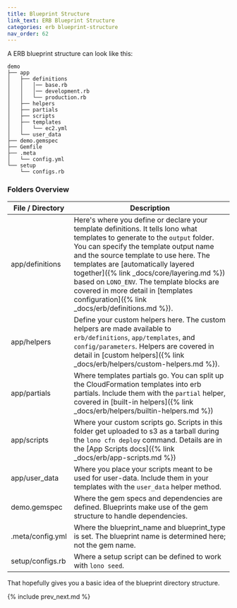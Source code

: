 ```yaml
---
title: Blueprint Structure
link_text: ERB Blueprint Structure
categories: erb blueprint-structure
nav_order: 62
---
```


A ERB blueprint structure can look like this:

    demo
    ├── app
    │   ├── definitions
    │   │   │── base.rb
    │   │   │── development.rb
    │   │   └── production.rb
    │   ├── helpers
    │   ├── partials
    │   ├── scripts
    │   ├── templates
    │   │   └── ec2.yml
    │   └── user_data
    ├── demo.gemspec
    ├── Gemfile
    ├── .meta
    │   └── config.yml
    └── setup
        └── configs.rb

### Folders Overview

File / Directory  | Description
------------- | -------------
app/definitions | Here's where you define or declare your template definitions. It tells lono what templates to generate to the `output` folder.  You can specify the template output name and the source template to use here. The templates are [automatically layered together]({% link _docs/core/layering.md %}) based on `LONO_ENV`.  The template blocks are covered in more detail in [templates configuration]({% link _docs/erb/definitions.md %}).
app/helpers | Define your custom helpers here. The custom helpers are made available to `erb/definitions`, `app/templates`, and `config/parameters`. Helpers are covered in detail in [custom helpers]({% link _docs/erb/helpers/custom-helpers.md %}).
app/partials | Where templates partials go. You can split up the CloudFormation templates into erb partials. Include them with the `partial` helper, covered in [built-in helpers]({% link _docs/erb/helpers/builtin-helpers.md %})
app/scripts | Where your custom scripts go. Scripts in this folder get uploaded to s3 as a tarball during the `lono cfn deploy` command. Details are in the [App Scripts docs]({% link _docs/erb/app-scripts.md %})
app/user_data | Where you place your scripts meant to be used for user-data. Include them in your templates with the `user_data` helper method.
demo.gemspec | Where the gem specs and dependencies are defined.  Blueprints make use of the gem structure to handle dependencies.
.meta/config.yml | Where the blueprint_name and blueprint_type is set.  The blueprint name is determined here; not the gem name.
setup/configs.rb | Where a setup script can be defined to work with `lono seed`.

That hopefully gives you a basic idea of the blueprint directory structure.

{% include prev_next.md %}
